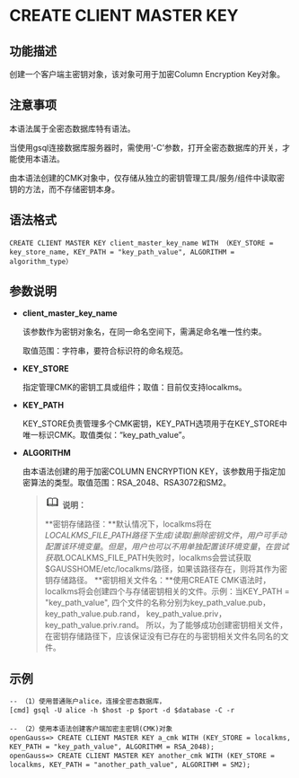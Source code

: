 # CREATE CLIENT MASTER KEY<a name="ZH-CN_TOPIC_0294528088"></a>

## 功能描述<a name="section1163224811518"></a>

创建一个客户端主密钥对象，该对象可用于加密Column Encryption Key对象。

## 注意事项<a name="zh-cn_topic_0059777586_s0bb17f15d73a4d978ef028b2686e0f7a"></a>

本语法属于全密态数据库特有语法。

当使用gsql连接数据库服务器时，需使用‘-C’参数，打开全密态数据库的开关，才能使用本语法。

由本语法创建的CMK对象中，仅存储从独立的密钥管理工具/服务/组件中读取密钥的方法，而不存储密钥本身。

## 语法格式<a name="zh-cn_topic_0059777586_sa46c661c13834b8389614f75e47a3efa"></a>

```
CREATE CLIENT MASTER KEY client_master_key_name WITH （KEY_STORE = key_store_name, KEY_PATH = "key_path_value", ALGORITHM = algorithm_type）
```

## 参数说明<a name="section2852173114389"></a>

- **client\_master\_key\_name**

  该参数作为密钥对象名，在同一命名空间下，需满足命名唯一性约束。

  取值范围：字符串，要符合标识符的命名规范。

- **KEY\_STORE**

  指定管理CMK的密钥工具或组件；取值：目前仅支持localkms。

- **KEY\_PATH**

  KEY\_STORE负责管理多个CMK密钥，KEY\_PATH选项用于在KEY\_STORE中唯一标识CMK。取值类似：“key\_path\_value”。

- **ALGORITHM**

  由本语法创建的用于加密COLUMN ENCRYPTION KEY，该参数用于指定加密算法的类型。取值范围：RSA\_2048、RSA3072和SM2。

  >![](public_sys-resources/icon-note.gif) **说明：** 
  >
  >**密钥存储路径：**默认情况下，localkms将在$LOCALKMS\_FILE\_PATH路径下生成/读取/删除密钥文件，用户可手动配置该环境变量。但是，用户也可以不用单独配置该环境变量，在尝试获取$LOCALKMS\_FILE\_PATH失败时，localkms会尝试获取$GAUSSHOME/etc/localkms/路径，如果该路径存在，则将其作为密钥存储路径。
  >**密钥相关文件名：**使用CREATE CMK语法时，localkms将会创建四个与存储密钥相关的文件。示例：当KEY\_PATH = "key\_path\_value", 四个文件的名称分别为key\_path\_value.pub，key\_path\_value.pub.rand， key\_path\_value.priv， key\_path\_value.priv.rand。
  >所以，为了能够成功创建密钥相关文件，在密钥存储路径下，应该保证没有已存在的与密钥相关文件名同名的文件。



## 示例<a name="section7854941155112"></a>

```
-- （1）使用普通账户alice，连接全密态数据库，
[cmd] gsql -U alice -h $host -p $port -d $database -C -r

-- （2）使用本语法创建客户端加密主密钥(CMK)对象
openGauss=> CREATE CLIENT MASTER KEY a_cmk WITH (KEY_STORE = localkms, KEY_PATH = "key_path_value", ALGORITHM = RSA_2048);
openGauss=> CREATE CLIENT MASTER KEY another_cmk WITH (KEY_STORE = localkms, KEY_PATH = "another_path_value", ALGORITHM = SM2);
```

